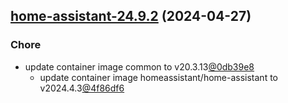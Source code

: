 

## [home-assistant-24.9.2](https://github.com/cyr-ius/truenas-charts/compare/home-assistant-24.9.1...home-assistant-24.9.2) (2024-04-27)

### Chore

- update container image common to v20.3.13[@0db39e8](https://github.com/0db39e8)
  - update container image homeassistant/home-assistant to v2024.4.3[@4f86df6](https://github.com/4f86df6)
  
  